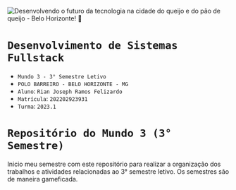 ![Desenvolvendo o futuro da tecnologia na cidade do queijo e do pão de queijo - Belo Horizonte! 🚀](https://github.com/rianjsp/desenvolvimento-sistemas/assets/116752833/be51240a-7d96-4acb-ae70-4e566f6bec6b)

# `Desenvolvimento de Sistemas Fullstack` 
- `Mundo 3 - 3° Semestre Letivo`
- `POLO BARREIRO - BELO HORIZONTE - MG `
- `Aluno`: `Rian Joseph Ramos Felizardo`
- `Matrícula`: `202202923931`
- `Turma`: `2023.1`

# `Repositório do Mundo 3 (3° Semestre)`

Inicio meu semestre com este repositório para realizar a organização dos trabalhos e atividades relacionadas ao 3° semestre letivo.
Os semestres são de maneira gameficada.

